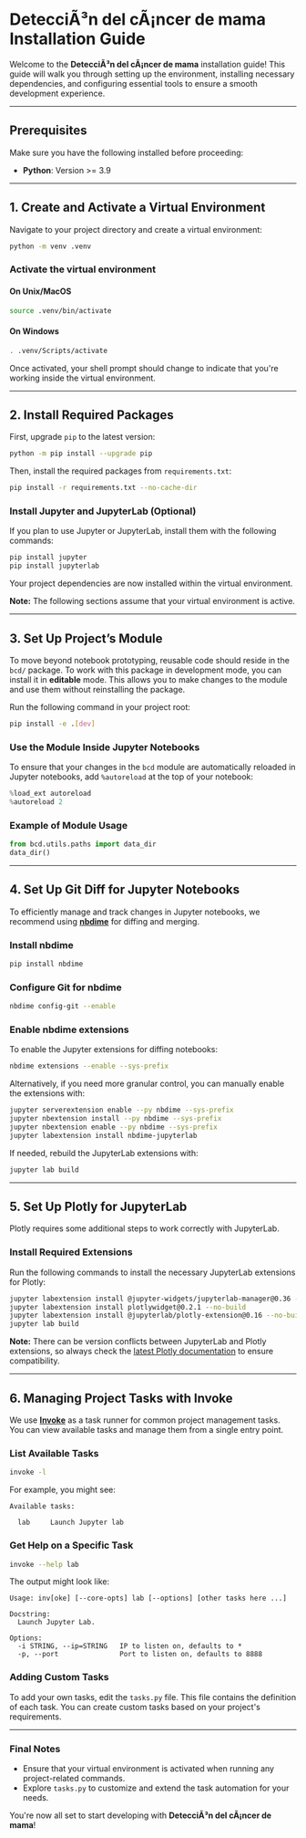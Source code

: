 # DetecciÃ³n del cÃ¡ncer de mama Installation Guide

Welcome to the **DetecciÃ³n del cÃ¡ncer de mama** installation guide! This guide will walk you through setting up the environment, installing necessary dependencies, and configuring essential tools to ensure a smooth development experience.

---

## Prerequisites

Make sure you have the following installed before proceeding:

- **Python**: Version >= 3.9

---

## 1. Create and Activate a Virtual Environment

Navigate to your project directory and create a virtual environment:

```bash
python -m venv .venv
```

### Activate the virtual environment

#### On Unix/MacOS

```bash
source .venv/bin/activate
```

#### On Windows

```bash
. .venv/Scripts/activate
```

Once activated, your shell prompt should change to indicate that you're working inside the virtual environment.

---

## 2. Install Required Packages

First, upgrade `pip` to the latest version:

```bash
python -m pip install --upgrade pip
```

Then, install the required packages from `requirements.txt`:

```bash
pip install -r requirements.txt --no-cache-dir
```

### Install Jupyter and JupyterLab (Optional)

If you plan to use Jupyter or JupyterLab, install them with the following commands:

```bash
pip install jupyter
pip install jupyterlab
```

Your project dependencies are now installed within the virtual environment.

**Note:** The following sections assume that your virtual environment is active.

---

## 3. Set Up Project’s Module

To move beyond notebook prototyping, reusable code should reside in the `bcd/` package. To work with this package in development mode, you can install it in **editable** mode. This allows you to make changes to the module and use them without reinstalling the package.

Run the following command in your project root:

```bash
pip install -e .[dev]
```

### Use the Module Inside Jupyter Notebooks

To ensure that your changes in the `bcd` module are automatically reloaded in Jupyter notebooks, add `%autoreload` at the top of your notebook:

```python
%load_ext autoreload
%autoreload 2
```

### Example of Module Usage

```python
from bcd.utils.paths import data_dir
data_dir()
```

---

## 4. Set Up Git Diff for Jupyter Notebooks

To efficiently manage and track changes in Jupyter notebooks, we recommend using **[nbdime](https://nbdime.readthedocs.io/en/stable/index.html)** for diffing and merging.

### Install nbdime

```bash
pip install nbdime
```

### Configure Git for nbdime

```bash
nbdime config-git --enable
```

### Enable nbdime extensions

To enable the Jupyter extensions for diffing notebooks:

```bash
nbdime extensions --enable --sys-prefix
```

Alternatively, if you need more granular control, you can manually enable the extensions with:

```bash
jupyter serverextension enable --py nbdime --sys-prefix
jupyter nbextension install --py nbdime --sys-prefix
jupyter nbextension enable --py nbdime --sys-prefix
jupyter labextension install nbdime-jupyterlab
```

If needed, rebuild the JupyterLab extensions with:

```bash
jupyter lab build
```

---

## 5. Set Up Plotly for JupyterLab

Plotly requires some additional steps to work correctly with JupyterLab.

### Install Required Extensions

Run the following commands to install the necessary JupyterLab extensions for Plotly:

```bash
jupyter labextension install @jupyter-widgets/jupyterlab-manager@0.36 --no-build
jupyter labextension install plotlywidget@0.2.1 --no-build
jupyter labextension install @jupyterlab/plotly-extension@0.16 --no-build
jupyter lab build
```

**Note:** There can be version conflicts between JupyterLab and Plotly extensions, so always check the [latest Plotly documentation](https://github.com/plotly/plotly.py#installation-of-plotlypy-version-3) to ensure compatibility.

---

## 6. Managing Project Tasks with Invoke

We use **[Invoke](http://www.pyinvoke.org/)** as a task runner for common project management tasks. You can view available tasks and manage them from a single entry point.

### List Available Tasks

```bash
invoke -l
```

For example, you might see:

```text
Available tasks:

  lab     Launch Jupyter lab
```

### Get Help on a Specific Task

```bash
invoke --help lab
```

The output might look like:

```text
Usage: inv[oke] [--core-opts] lab [--options] [other tasks here ...]

Docstring:
  Launch Jupyter Lab.

Options:
  -i STRING, --ip=STRING   IP to listen on, defaults to *
  -p, --port               Port to listen on, defaults to 8888
```

### Adding Custom Tasks

To add your own tasks, edit the `tasks.py` file. This file contains the definition of each task. You can create custom tasks based on your project's requirements.

---

### Final Notes

- Ensure that your virtual environment is activated when running any project-related commands.
- Explore `tasks.py` to customize and extend the task automation for your needs.
  
You're now all set to start developing with **DetecciÃ³n del cÃ¡ncer de mama**!
